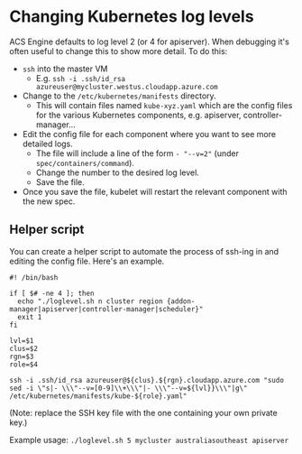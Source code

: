 # Changing Kubernetes log levels

ACS Engine defaults to log level 2 (or 4 for apiserver).  When debugging it's often useful to change this to show more detail.  To do this:

* `ssh` into the master VM
  * E.g. `ssh -i .ssh/id_rsa azureuser@mycluster.westus.cloudapp.azure.com`
* Change to the `/etc/kubernetes/manifests` directory.
  * This will contain files named `kube-xyz.yaml` which are the config files for the various Kubernetes components, e.g. apiserver, controller-manager...
* Edit the config file for each component where you want to see more detailed logs.
  * The file will include a line of the form `- "--v=2"` (under `spec/containers/command`).
  * Change the number to the desired log level.
  * Save the file.
* Once you save the file, kubelet will restart the relevant component with the new spec.

## Helper script

You can create a helper script to automate the process of ssh-ing in and editing the config file.  Here's an example.

```
#! /bin/bash

if [ $# -ne 4 ]; then
  echo "./loglevel.sh n cluster region {addon-manager|apiserver|controller-manager|scheduler}"
  exit 1
fi

lvl=$1
clus=$2
rgn=$3
role=$4

ssh -i .ssh/id_rsa azureuser@${clus}.${rgn}.cloudapp.azure.com "sudo sed -i \"s|- \\\"--v=[0-9]\\+\\\"|- \\\"--v=${lvl}}\\\"|g\" /etc/kubernetes/manifests/kube-${role}.yaml"
```

(Note: replace the SSH key file with the one containing your own private key.)

Example usage: `./loglevel.sh 5 mycluster australiasoutheast apiserver`
